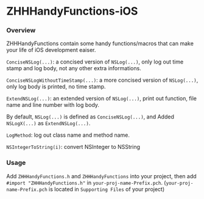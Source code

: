 ZHHHandyFunctions-iOS
=====================

### Overview
ZHHHandyFunctions contain some handy functions/macros that can make your life of iOS development eaiser.

`ConciseNSLog(...)`: a concised version of `NSLog(...)`, only log out time stamp and log body, not any other extra informations.

`ConciseNSLogWithoutTimeStamp(...)`: a more concised version of `NSLog(...)`, only log body is printed, no time stamp. 

`ExtendNSLog(...)`: an extended version of `NSLog(...)`, print out function, file name and line number with log body.

By default, `NSLog(...)` is defined as `ConciseNSLog(...)`, and Added `NSLogX(...)` as `ExtendNSLog(...)`.

`LogMethod`: log out class name and method name.

`NSIntegerToString(i)`: convert NSInteger to NSString

### Usage

Add `ZHHHandyFunctions.h` and `ZHHHandyFunctions` into your project, then add `#import "ZHHHandyFunctions.h"` in `your-proj-name-Prefix.pch`. (`your-proj-name-Prefix.pch` is located in `Supporting Files` of your project)


